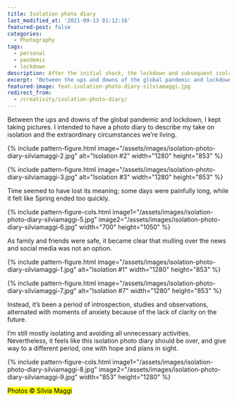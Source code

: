 ```yaml
---
title: Isolation photo diary
last_modified_at: '2021-09-13 01:12:16'
featured-post: false
categories:
  - Photography
tags:
  - personal
  - pandemic
  - lockdown
description: After the initial shock, the lockdown and subsequent isolation prompted me to point the lens to my emotions and immediate surroundings.
excerpt: "Between the ups and downs of the global pandemic and lockdown, I kept taking pictures. I intended to have a photo diary to describe my take on isolation and the extraordinary circumstances we're living."
featured-image: feat-isolation-photo-diary-silviamaggi.jpg
redirect_from:
  - /creativity/isolation-photo-diary/
---
```


<p class="lead">Between the ups and downs of the global pandemic and lockdown, I kept taking pictures. I intended to have a photo diary to describe my take on isolation and the extraordinary circumstances we’re living.</p>

{% include pattern-figure.html image="/assets/images/isolation-photo-diary-silviamaggi-2.jpg" alt="Isolation #2" width="1280" height="853" %}

{% include pattern-figure.html image="/assets/images/isolation-photo-diary-silviamaggi-3.jpg" alt="Isolation #3" width="1280" height="853" %}

Time seemed to have lost its meaning; some days were painfully long, while it felt like Spring ended too quickly.

{% include pattern-figure-cols.html image1="/assets/images/isolation-photo-diary-silviamaggi-5.jpg" image2="/assets/images/isolation-photo-diary-silviamaggi-6.jpg" width="700" height="1050" %}

As family and friends were safe, it became clear that mulling over the news and social media was not an option.

{% include pattern-figure.html image="/assets/images/isolation-photo-diary-silviamaggi-1.jpg" alt="Isolation #1" width="1280" height="853" %}

{% include pattern-figure.html image="/assets/images/isolation-photo-diary-silviamaggi-7.jpg" alt="Isolation #7" width="1280" height="853" %}

Instead, it’s been a period of introspection, studies and observations, alternated with moments of anxiety because of the lack of clarity on the future.

I’m still mostly isolating and avoiding all unnecessary activities. Nevertheless, it feels like this isolation photo diary should be over, and give way to a different period, one with hope and plans in sight.

{% include pattern-figure-cols.html image1="/assets/images/isolation-photo-diary-silviamaggi-8.jpg" image2="/assets/images/isolation-photo-diary-silviamaggi-9.jpg" width="853" height="1280" %}

<p class="detached"><mark class="smd-highlight small">Photos &copy; Silvia Maggi</mark></p>
